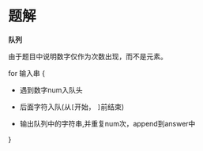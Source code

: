 





# 题解

**队列**

由于题目中说明数字仅作为次数出现，而不是元素。

for 输入串 {

- 遇到数字num入队头

- 后面字符入队(从`[`开始， `]`前结束)

- 输出队列中的字符串,并重复num次，append到answer中

}



